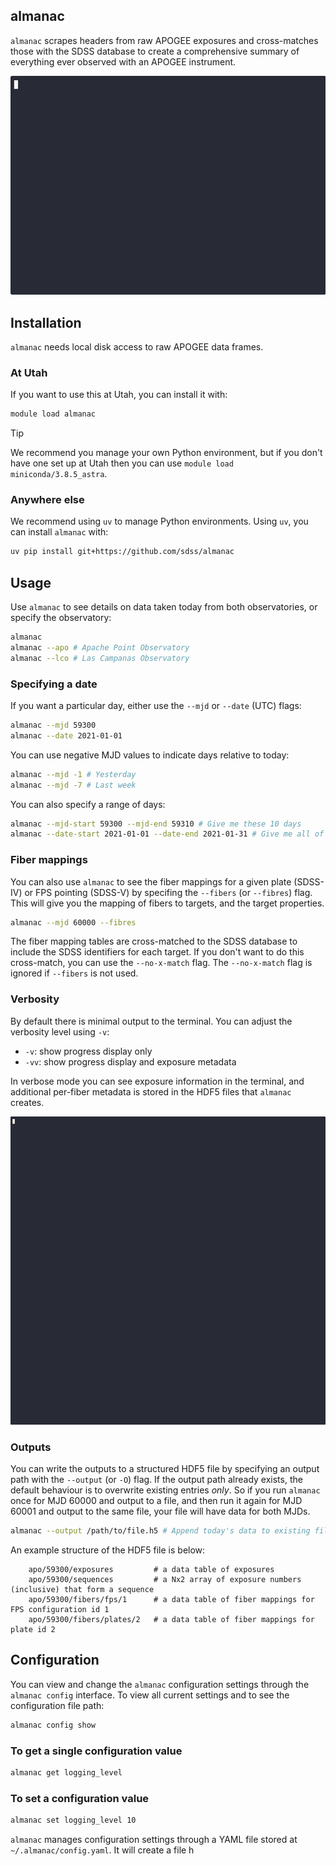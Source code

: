 ## almanac
`almanac` scrapes headers from raw APOGEE exposures and cross-matches those with the SDSS database to create a comprehensive summary of everything ever observed with an APOGEE instrument.

![](https://github.com/sdss/almanac/blob/bde9a277c7b2f4582c36b90cb2a46b7b7de11f17/docs/almanac-example-1.gif)

## Installation

`almanac` needs local disk access to raw APOGEE data frames. 

### At Utah

If you want to use this at Utah, you can install it with:

```bash
module load almanac
```

> [!TIP]
> We recommend you manage your own Python environment, but if you don't have one set up at Utah then you can use `module load miniconda/3.8.5_astra`. 

### Anywhere else

We recommend using `uv` to manage Python environments. Using `uv`, you can install `almanac` with:
```bash
uv pip install git+https://github.com/sdss/almanac
```

## Usage

Use `almanac` to see details on data taken today from both observatories, or specify the observatory:

```bash
almanac
almanac --apo # Apache Point Observatory
almanac --lco # Las Campanas Observatory
```

### Specifying a date

If you want a particular day, either use the ``--mjd`` or ``--date`` (UTC) flags:

```bash
almanac --mjd 59300
almanac --date 2021-01-01
```

You can use negative MJD values to indicate days relative to today:

```bash
almanac --mjd -1 # Yesterday
almanac --mjd -7 # Last week
```

You can also specify a range of days:

```bash
almanac --mjd-start 59300 --mjd-end 59310 # Give me these 10 days
almanac --date-start 2021-01-01 --date-end 2021-01-31 # Give me all of January 2021
```

### Fiber mappings

You can also use `almanac` to see the fiber mappings for a given plate (SDSS-IV) or FPS pointing (SDSS-V) by specifing the ``--fibers`` (or ``--fibres``) flag. This will give you the mapping of fibers to targets, and the target properties. 

```bash
almanac --mjd 60000 --fibres
```

The fiber mapping tables are cross-matched to the SDSS database to include the SDSS identifiers for each target. If you don't want to do this cross-match, you can use the ``--no-x-match`` flag. The ``--no-x-match`` flag is ignored if ``--fibers`` is not used.

### Verbosity

By default there is minimal output to the terminal. You can adjust the verbosity level using `-v`:
- `-v`: show progress display only
- `-vv`: show progress display and exposure metadata

In verbose mode you can see exposure information in the terminal, and additional per-fiber metadata is stored in the HDF5 files that `almanac` creates.

![](https://github.com/sdss/almanac/blob/a1184f97f5aa27244702baf6e7fd4d3e8a0ec914/docs/almanac-example-2.gif)

### Outputs

You can write the outputs to a structured HDF5 file by specifying an output path with the ``--output`` (or ``-O``) flag. If the output path already exists, the default behaviour is to overwrite existing entries *only*. So if you run `almanac` once for MJD 60000 and output to a file, and then run it again for MJD 60001 and output to the same file, your file will have data for both MJDs. 

```bash
almanac --output /path/to/file.h5 # Append today's data to existing file
```

An example structure of the HDF5 file is below:

```
    apo/59300/exposures         # a data table of exposures
    apo/59300/sequences         # a Nx2 array of exposure numbers (inclusive) that form a sequence
    apo/59300/fibers/fps/1      # a data table of fiber mappings for FPS configuration id 1
    apo/59300/fibers/plates/2   # a data table of fiber mappings for plate id 2
```

## Configuration

You can view and change the `almanac` configuration settings through the `almanac config` interface. To view all current settings and to see the configuration file path:

```bash
almanac config show
```

### To get a single configuration value
```bash
almanac get logging_level
```

### To set a configuration value
```bash
almanac set logging_level 10
```
`almanac` manages configuration settings through a YAML file stored at `~/.almanac/config.yaml`. It will create a file h

